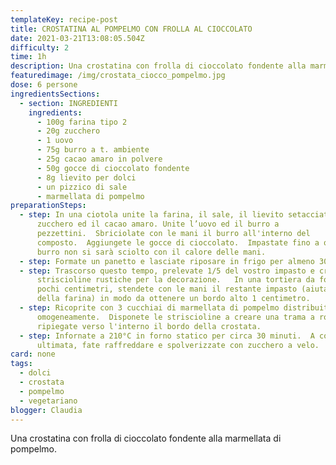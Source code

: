 ```yaml
---
templateKey: recipe-post
title: CROSTATINA AL POMPELMO CON FROLLA AL CIOCCOLATO
date: 2021-03-21T13:08:05.504Z
difficulty: 2
time: 1h
description: Una crostatina con frolla di cioccolato fondente alla marmellata di pompelmo.
featuredimage: /img/crostata_ciocco_pompelmo.jpg
dose: 6 persone
ingredientsSections:
  - section: INGREDIENTI
    ingredients:
      - 100g farina tipo 2
      - 20g zucchero
      - 1 uovo
      - 75g burro a t. ambiente
      - 25g cacao amaro in polvere
      - 50g gocce di cioccolato fondente
      - 8g lievito per dolci
      - un pizzico di sale
      - marmellata di pompelmo
preparationSteps:
  - step: In una ciotola unite la farina, il sale, il lievito setacciato, lo
      zucchero ed il cacao amaro. Unite l’uovo ed il burro a
      pezzettini.  Sbriciolate con le mani il burro all'interno del
      composto.  Aggiungete le gocce di cioccolato.  Impastate fino a quando il
      burro non si sarà sciolto con il calore delle mani.
  - step: Formate un panetto e lasciate riposare in frigo per almeno 30 minuti.
  - step: Trascorso questo tempo, prelevate 1/5 del vostro impasto e create delle
      striscioline rustiche per la decorazione.   In una tortiera da forno alta
      pochi centimetri, stendete con le mani il restante impasto (aiutandovi con
      della farina) in modo da ottenere un bordo alto 1 centimetro.
  - step: Ricoprite con 3 cucchiai di marmellata di pompelmo distribuita
      omogeneamente.  Disponete le striscioline a creare una trama a rombo e
      ripiegate verso l'interno il bordo della crostata.
  - step: Infornate a 210°C in forno statico per circa 30 minuti.  A cottura
      ultimata, fate raffreddare e spolverizzate con zucchero a velo.
card: none
tags:
  - dolci
  - crostata
  - pompelmo
  - vegetariano
blogger: Claudia
---
```

Una crostatina con frolla di cioccolato fondente alla marmellata di pompelmo.